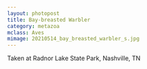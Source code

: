 ```yaml
---
layout: photopost
title: Bay-breasted Warbler
category: metazoa
mclass: Aves
mimage: 20210514_bay_breasted_warbler_s.jpg
---
```


Taken at Radnor Lake State Park, Nashville, TN

